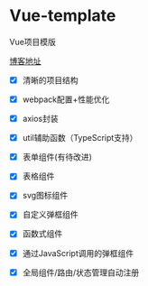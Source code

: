 # Vue-template
Vue项目模版

[博客地址](https://juejin.im/post/5c7b4761f265da2db2795036)

* [x] 清晰的项目结构
* [x] webpack配置+性能优化
* [x] axios封装
* [x] util辅助函数（TypeScript支持）
* [x] 表单组件(有待改进)
* [x] 表格组件
* [x] svg图标组件
* [x] 自定义弹框组件
* [x] 函数式组件
* [x] 通过JavaScript调用的弹框组件
* [x] 全局组件/路由/状态管理自动注册

